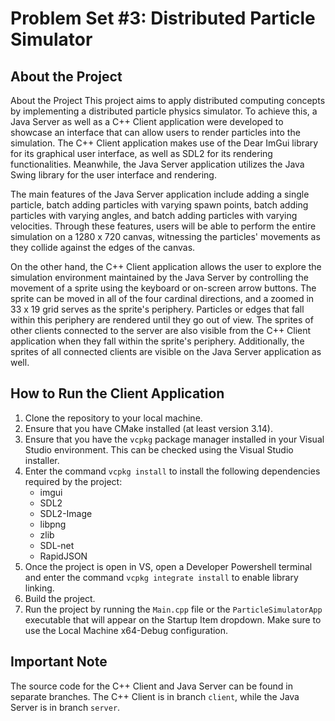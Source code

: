 # Problem Set #3: Distributed Particle Simulator

## About the Project
About the Project
This project aims to apply distributed computing concepts by implementing a distributed particle physics simulator. To achieve this, a Java Server as well as a C++ Client application were developed to showcase an interface that can allow users to render particles into the simulation. The C++ Client application makes use of the Dear ImGui library for its graphical user interface, as well as SDL2 for its rendering functionalities. Meanwhile, the Java Server application utilizes the Java Swing library for the user interface and rendering.

The main features of the Java Server application include adding a single particle, batch adding particles with varying spawn points, batch adding particles with varying angles, and batch adding particles with varying velocities. Through these features, users will be able to perform the entire simulation on a 1280 x 720 canvas, witnessing the particles' movements as they collide against the edges of the canvas.

On the other hand, the C++ Client application allows the user to explore the simulation environment maintained by the Java Server by controlling the movement of a sprite using the keyboard or on-screen arrow buttons. The sprite can be moved in all of the four cardinal directions, and a zoomed in 33 x 19 grid serves as the sprite's periphery. Particles or edges that fall within this periphery are rendered until they go out of view. The sprites of other clients connected to the server are also visible from the C++ Client application when they fall within the sprite's periphery. Additionally, the sprites of all connected clients are visible on the Java Server application as well.

## How to Run the Client Application
1. Clone the repository to your local machine.
2. Ensure that you have CMake installed (at least version 3.14).
3. Ensure that you have the `vcpkg` package manager installed in your Visual Studio environment. This can be checked using the Visual Studio installer.
4. Enter the command `vcpkg install` to install the following dependencies required by the project:
	- imgui
	- SDL2
	- SDL2-Image
	- libpng
	- zlib
 	- SDL-net
  	- RapidJSON
5. Once the project is open in VS, open a Developer Powershell terminal and enter the command `vcpkg integrate install` to enable library linking.
6. Build the project.
7. Run the project by running the `Main.cpp` file or the `ParticleSimulatorApp` executable that will appear on the Startup Item dropdown. Make sure to use the Local Machine x64-Debug configuration.

## Important Note
The source code for the C++ Client and Java Server can be found in separate branches. The C++ Client is in branch `client`, while the Java Server is in branch `server`.
